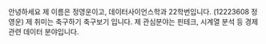 안녕하세요 제 이름은 정영운이고, 데이터사이언스학과 22학번입니다. (12223608 정영운)
제 취미는 축구하기 축구보기 입니다.
제 관심분야는 핀테크, 시계열 분석 등 경제 관련 데이터 분야입니다.
